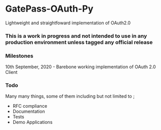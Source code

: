 # GatePass-OAuth-Py
Lightweight and straightfoward implementation of OAuth2.0

### This is a work in progress and not intended to use in any production environment unless tagged any official release

### Milestones
10th September, 2020 - Barebone working implementation of OAuth 2.0 Client

### Todo
Many many things, some of them including but not limited to ; 
- RFC compliance
- Documentation
- Tests
- Demo Applications
